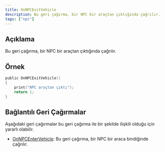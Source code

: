 ```yaml
---
title: OnNPCExitVehicle
description: Bu geri çağırma, bir NPC bir araçtan çıktığında çağrılır.
tags: ["npc"]
---
```


## Açıklama

Bu geri çağırma, bir NPC bir araçtan çıktığında çağrılır.

## Örnek

```c
public OnNPCExitVehicle()
{
    print("NPC araçtan çıktı");
    return 1;
}
```

## Bağlantılı Geri Çağırmalar

Aşağıdaki geri çağırmalar bu geri çağırma ile bir şekilde ilişkili olduğu için yararlı olabilir.

- [OnNPCEnterVehicle](OnNPCEnterVehicle): Bu geri çağırma, bir NPC bir araca bindiğinde çağrılır.
